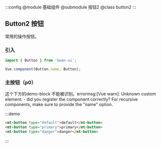 :::config
    @module 基础组件
    @submodule 按钮2
    @class button2
:::



<script>

  import mtButton from './Button.vue'; 
 
  export default {
    data() {
      return {
      }
    },
    methods: {
      handleClick(event) {
        console.log(event);
        alert('button clicked!');
      }
    },
    mounted() {
        
    },
    components:{
        mtButton
    }
  }
</script>


## Button2 按钮
常用的操作按钮。

### 引入

```javascript
import { Button } from 'Swan-ui';

Vue.component(Button.name, Button);
```

### 主按钮（p0）

这个下方的demo-block 不能被识别。errormsg:[Vue warn]: Unknown custom element: <demo-block> - did you register the component correctly? For recursive components, make sure to provide the "name" option.

:::demo
```html
<mt-button type="default">default</mt-button>
<mt-button type="primary">primary</mt-button>
<mt-button type="danger">danger</mt-button>
```
:::

